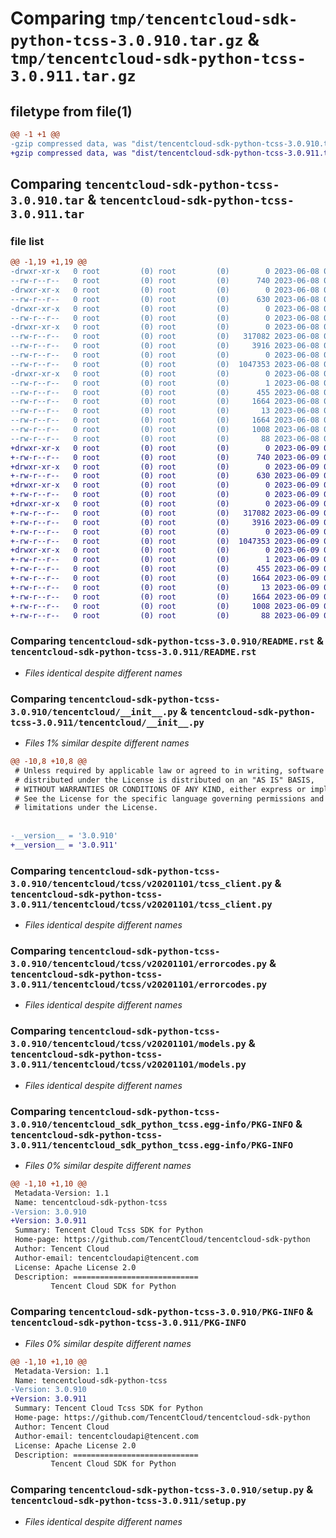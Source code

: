 # Comparing `tmp/tencentcloud-sdk-python-tcss-3.0.910.tar.gz` & `tmp/tencentcloud-sdk-python-tcss-3.0.911.tar.gz`

## filetype from file(1)

```diff
@@ -1 +1 @@
-gzip compressed data, was "dist/tencentcloud-sdk-python-tcss-3.0.910.tar", last modified: Thu Jun  8 09:21:39 2023, max compression
+gzip compressed data, was "dist/tencentcloud-sdk-python-tcss-3.0.911.tar", last modified: Fri Jun  9 02:28:17 2023, max compression
```

## Comparing `tencentcloud-sdk-python-tcss-3.0.910.tar` & `tencentcloud-sdk-python-tcss-3.0.911.tar`

### file list

```diff
@@ -1,19 +1,19 @@
-drwxr-xr-x   0 root         (0) root         (0)        0 2023-06-08 09:21:39.000000 tencentcloud-sdk-python-tcss-3.0.910/
--rw-r--r--   0 root         (0) root         (0)      740 2023-06-08 09:21:39.000000 tencentcloud-sdk-python-tcss-3.0.910/README.rst
-drwxr-xr-x   0 root         (0) root         (0)        0 2023-06-08 09:21:39.000000 tencentcloud-sdk-python-tcss-3.0.910/tencentcloud/
--rw-r--r--   0 root         (0) root         (0)      630 2023-06-08 09:21:39.000000 tencentcloud-sdk-python-tcss-3.0.910/tencentcloud/__init__.py
-drwxr-xr-x   0 root         (0) root         (0)        0 2023-06-08 09:21:39.000000 tencentcloud-sdk-python-tcss-3.0.910/tencentcloud/tcss/
--rw-r--r--   0 root         (0) root         (0)        0 2023-06-08 09:21:39.000000 tencentcloud-sdk-python-tcss-3.0.910/tencentcloud/tcss/__init__.py
-drwxr-xr-x   0 root         (0) root         (0)        0 2023-06-08 09:21:39.000000 tencentcloud-sdk-python-tcss-3.0.910/tencentcloud/tcss/v20201101/
--rw-r--r--   0 root         (0) root         (0)   317082 2023-06-08 09:21:39.000000 tencentcloud-sdk-python-tcss-3.0.910/tencentcloud/tcss/v20201101/tcss_client.py
--rw-r--r--   0 root         (0) root         (0)     3916 2023-06-08 09:21:39.000000 tencentcloud-sdk-python-tcss-3.0.910/tencentcloud/tcss/v20201101/errorcodes.py
--rw-r--r--   0 root         (0) root         (0)        0 2023-06-08 09:21:39.000000 tencentcloud-sdk-python-tcss-3.0.910/tencentcloud/tcss/v20201101/__init__.py
--rw-r--r--   0 root         (0) root         (0)  1047353 2023-06-08 09:21:39.000000 tencentcloud-sdk-python-tcss-3.0.910/tencentcloud/tcss/v20201101/models.py
-drwxr-xr-x   0 root         (0) root         (0)        0 2023-06-08 09:21:39.000000 tencentcloud-sdk-python-tcss-3.0.910/tencentcloud_sdk_python_tcss.egg-info/
--rw-r--r--   0 root         (0) root         (0)        1 2023-06-08 09:21:39.000000 tencentcloud-sdk-python-tcss-3.0.910/tencentcloud_sdk_python_tcss.egg-info/dependency_links.txt
--rw-r--r--   0 root         (0) root         (0)      455 2023-06-08 09:21:39.000000 tencentcloud-sdk-python-tcss-3.0.910/tencentcloud_sdk_python_tcss.egg-info/SOURCES.txt
--rw-r--r--   0 root         (0) root         (0)     1664 2023-06-08 09:21:39.000000 tencentcloud-sdk-python-tcss-3.0.910/tencentcloud_sdk_python_tcss.egg-info/PKG-INFO
--rw-r--r--   0 root         (0) root         (0)       13 2023-06-08 09:21:39.000000 tencentcloud-sdk-python-tcss-3.0.910/tencentcloud_sdk_python_tcss.egg-info/top_level.txt
--rw-r--r--   0 root         (0) root         (0)     1664 2023-06-08 09:21:39.000000 tencentcloud-sdk-python-tcss-3.0.910/PKG-INFO
--rw-r--r--   0 root         (0) root         (0)     1008 2023-06-08 09:21:39.000000 tencentcloud-sdk-python-tcss-3.0.910/setup.py
--rw-r--r--   0 root         (0) root         (0)       88 2023-06-08 09:21:39.000000 tencentcloud-sdk-python-tcss-3.0.910/setup.cfg
+drwxr-xr-x   0 root         (0) root         (0)        0 2023-06-09 02:28:17.000000 tencentcloud-sdk-python-tcss-3.0.911/
+-rw-r--r--   0 root         (0) root         (0)      740 2023-06-09 02:28:17.000000 tencentcloud-sdk-python-tcss-3.0.911/README.rst
+drwxr-xr-x   0 root         (0) root         (0)        0 2023-06-09 02:28:17.000000 tencentcloud-sdk-python-tcss-3.0.911/tencentcloud/
+-rw-r--r--   0 root         (0) root         (0)      630 2023-06-09 02:28:17.000000 tencentcloud-sdk-python-tcss-3.0.911/tencentcloud/__init__.py
+drwxr-xr-x   0 root         (0) root         (0)        0 2023-06-09 02:28:17.000000 tencentcloud-sdk-python-tcss-3.0.911/tencentcloud/tcss/
+-rw-r--r--   0 root         (0) root         (0)        0 2023-06-09 02:28:17.000000 tencentcloud-sdk-python-tcss-3.0.911/tencentcloud/tcss/__init__.py
+drwxr-xr-x   0 root         (0) root         (0)        0 2023-06-09 02:28:17.000000 tencentcloud-sdk-python-tcss-3.0.911/tencentcloud/tcss/v20201101/
+-rw-r--r--   0 root         (0) root         (0)   317082 2023-06-09 02:28:17.000000 tencentcloud-sdk-python-tcss-3.0.911/tencentcloud/tcss/v20201101/tcss_client.py
+-rw-r--r--   0 root         (0) root         (0)     3916 2023-06-09 02:28:17.000000 tencentcloud-sdk-python-tcss-3.0.911/tencentcloud/tcss/v20201101/errorcodes.py
+-rw-r--r--   0 root         (0) root         (0)        0 2023-06-09 02:28:17.000000 tencentcloud-sdk-python-tcss-3.0.911/tencentcloud/tcss/v20201101/__init__.py
+-rw-r--r--   0 root         (0) root         (0)  1047353 2023-06-09 02:28:17.000000 tencentcloud-sdk-python-tcss-3.0.911/tencentcloud/tcss/v20201101/models.py
+drwxr-xr-x   0 root         (0) root         (0)        0 2023-06-09 02:28:17.000000 tencentcloud-sdk-python-tcss-3.0.911/tencentcloud_sdk_python_tcss.egg-info/
+-rw-r--r--   0 root         (0) root         (0)        1 2023-06-09 02:28:17.000000 tencentcloud-sdk-python-tcss-3.0.911/tencentcloud_sdk_python_tcss.egg-info/dependency_links.txt
+-rw-r--r--   0 root         (0) root         (0)      455 2023-06-09 02:28:17.000000 tencentcloud-sdk-python-tcss-3.0.911/tencentcloud_sdk_python_tcss.egg-info/SOURCES.txt
+-rw-r--r--   0 root         (0) root         (0)     1664 2023-06-09 02:28:17.000000 tencentcloud-sdk-python-tcss-3.0.911/tencentcloud_sdk_python_tcss.egg-info/PKG-INFO
+-rw-r--r--   0 root         (0) root         (0)       13 2023-06-09 02:28:17.000000 tencentcloud-sdk-python-tcss-3.0.911/tencentcloud_sdk_python_tcss.egg-info/top_level.txt
+-rw-r--r--   0 root         (0) root         (0)     1664 2023-06-09 02:28:17.000000 tencentcloud-sdk-python-tcss-3.0.911/PKG-INFO
+-rw-r--r--   0 root         (0) root         (0)     1008 2023-06-09 02:28:17.000000 tencentcloud-sdk-python-tcss-3.0.911/setup.py
+-rw-r--r--   0 root         (0) root         (0)       88 2023-06-09 02:28:17.000000 tencentcloud-sdk-python-tcss-3.0.911/setup.cfg
```

### Comparing `tencentcloud-sdk-python-tcss-3.0.910/README.rst` & `tencentcloud-sdk-python-tcss-3.0.911/README.rst`

 * *Files identical despite different names*

### Comparing `tencentcloud-sdk-python-tcss-3.0.910/tencentcloud/__init__.py` & `tencentcloud-sdk-python-tcss-3.0.911/tencentcloud/__init__.py`

 * *Files 1% similar despite different names*

```diff
@@ -10,8 +10,8 @@
 # Unless required by applicable law or agreed to in writing, software
 # distributed under the License is distributed on an "AS IS" BASIS,
 # WITHOUT WARRANTIES OR CONDITIONS OF ANY KIND, either express or implied.
 # See the License for the specific language governing permissions and
 # limitations under the License.
 
 
-__version__ = '3.0.910'
+__version__ = '3.0.911'
```

### Comparing `tencentcloud-sdk-python-tcss-3.0.910/tencentcloud/tcss/v20201101/tcss_client.py` & `tencentcloud-sdk-python-tcss-3.0.911/tencentcloud/tcss/v20201101/tcss_client.py`

 * *Files identical despite different names*

### Comparing `tencentcloud-sdk-python-tcss-3.0.910/tencentcloud/tcss/v20201101/errorcodes.py` & `tencentcloud-sdk-python-tcss-3.0.911/tencentcloud/tcss/v20201101/errorcodes.py`

 * *Files identical despite different names*

### Comparing `tencentcloud-sdk-python-tcss-3.0.910/tencentcloud/tcss/v20201101/models.py` & `tencentcloud-sdk-python-tcss-3.0.911/tencentcloud/tcss/v20201101/models.py`

 * *Files identical despite different names*

### Comparing `tencentcloud-sdk-python-tcss-3.0.910/tencentcloud_sdk_python_tcss.egg-info/PKG-INFO` & `tencentcloud-sdk-python-tcss-3.0.911/tencentcloud_sdk_python_tcss.egg-info/PKG-INFO`

 * *Files 0% similar despite different names*

```diff
@@ -1,10 +1,10 @@
 Metadata-Version: 1.1
 Name: tencentcloud-sdk-python-tcss
-Version: 3.0.910
+Version: 3.0.911
 Summary: Tencent Cloud Tcss SDK for Python
 Home-page: https://github.com/TencentCloud/tencentcloud-sdk-python
 Author: Tencent Cloud
 Author-email: tencentcloudapi@tencent.com
 License: Apache License 2.0
 Description: ============================
         Tencent Cloud SDK for Python
```

### Comparing `tencentcloud-sdk-python-tcss-3.0.910/PKG-INFO` & `tencentcloud-sdk-python-tcss-3.0.911/PKG-INFO`

 * *Files 0% similar despite different names*

```diff
@@ -1,10 +1,10 @@
 Metadata-Version: 1.1
 Name: tencentcloud-sdk-python-tcss
-Version: 3.0.910
+Version: 3.0.911
 Summary: Tencent Cloud Tcss SDK for Python
 Home-page: https://github.com/TencentCloud/tencentcloud-sdk-python
 Author: Tencent Cloud
 Author-email: tencentcloudapi@tencent.com
 License: Apache License 2.0
 Description: ============================
         Tencent Cloud SDK for Python
```

### Comparing `tencentcloud-sdk-python-tcss-3.0.910/setup.py` & `tencentcloud-sdk-python-tcss-3.0.911/setup.py`

 * *Files identical despite different names*

